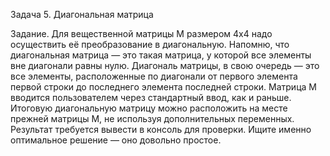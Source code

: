 Задача 5. Диагональная матрица

Задание. Для вещественной матрицы M размером 4х4 надо осуществить её преобразование в диагональную. Напомню, что диагональная матрица — это такая матрица, у которой все элементы вне диагонали равны нулю. Диагональ матрицы, в свою очередь — это все элементы, расположенные по диагонали от первого элемента первой строки до последнего элемента последней строки. Матрица M вводится пользователем через стандартный ввод, как и раньше. Итоговую диагональную матрицу можно расположить на месте прежней матрицы M, не используя дополнительных переменных. Результат требуется вывести в консоль для проверки. Ищите именно оптимальное решение — оно довольно простое.